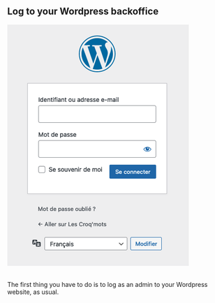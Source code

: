 ## Log to your Wordpress backoffice

<div>
  <img
    alt="WORDPRESS-LOGIN"
    src="https://raw.githubusercontent.com/multi-coop/datami-website-content/main/images/wordpress/wordpress-login.png"
    />
</div>
<br>

The first thing you have to do is to log as an admin to your Wordpress website, as usual.
